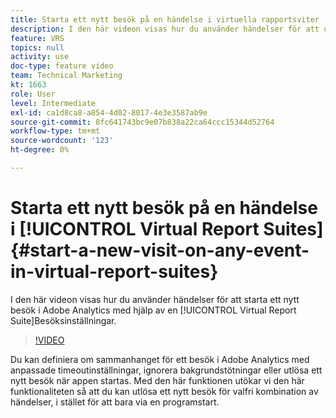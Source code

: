 ```yaml
---
title: Starta ett nytt besök på en händelse i virtuella rapportsviter
description: I den här videon visas hur du använder händelser för att utlösa början av ett nytt besök i Adobe Analytics med en Virtual Report Suites inställningar för besök.
feature: VRS
topics: null
activity: use
doc-type: feature video
team: Technical Marketing
kt: 1663
role: User
level: Intermediate
exl-id: ca1d8ca8-a854-4d02-8017-4e3e3587ab9e
source-git-commit: 8fc641743bc9e07b838a22ca64ccc15344d52764
workflow-type: tm+mt
source-wordcount: '123'
ht-degree: 0%

---
```


# Starta ett nytt besök på en händelse i [!UICONTROL Virtual Report Suites] {#start-a-new-visit-on-any-event-in-virtual-report-suites}

I den här videon visas hur du använder händelser för att starta ett nytt besök i Adobe Analytics med hjälp av en [!UICONTROL Virtual Report Suite]Besöksinställningar.

>[!VIDEO](https://video.tv.adobe.com/v/23129/?quality=12&learn=on)

Du kan definiera om sammanhanget för ett besök i Adobe Analytics med anpassade timeoutinställningar, ignorera bakgrundstötningar eller utlösa ett nytt besök när appen startas. Med den här funktionen utökar vi den här funktionaliteten så att du kan utlösa ett nytt besök för valfri kombination av händelser, i stället för att bara via en programstart.
